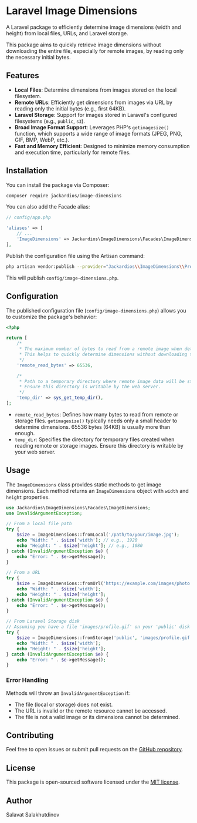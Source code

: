 # Laravel Image Dimensions

A Laravel package to efficiently determine image dimensions (width and height) from local files, URLs, and Laravel storage.

This package aims to quickly retrieve image dimensions without downloading the entire file, especially for remote images, by reading only the necessary initial bytes.

## Features

-   **Local Files**: Determine dimensions from images stored on the local filesystem.
-   **Remote URLs**: Efficiently get dimensions from images via URL by reading only the initial bytes (e.g., first 64KB).
-   **Laravel Storage**: Support for images stored in Laravel's configured filesystems (e.g., `public`, `s3`).
-   **Broad Image Format Support**: Leverages PHP's `getimagesize()` function, which supports a wide range of image formats (JPEG, PNG, GIF, BMP, WebP, etc.).
-   **Fast and Memory Efficient**: Designed to minimize memory consumption and execution time, particularly for remote files.

## Installation

You can install the package via Composer:

```bash
composer require jackardios/image-dimensions
```

You can also add the Facade alias:

```php
// config/app.php

'aliases' => [
    // ...
    'ImageDimensions' => Jackardios\ImageDimensions\Facades\ImageDimensions::class,
],
```

Publish the configuration file using the Artisan command:

```bash
php artisan vendor:publish --provider="Jackardios\\ImageDimensions\\Providers\\ImageDimensionsServiceProvider" --tag="image-dimensions-config"
```

This will publish `config/image-dimensions.php`.

## Configuration

The published configuration file (`config/image-dimensions.php`) allows you to customize the package's behavior:

```php
<?php

return [
    /*
     * The maximum number of bytes to read from a remote image when determining its dimensions.
     * This helps to quickly determine dimensions without downloading the entire file.
     */
    'remote_read_bytes' => 65536,

    /*
     * Path to a temporary directory where remote image data will be stored.
     * Ensure this directory is writable by the web server.
     */
    'temp_dir' => sys_get_temp_dir(),
];
```

-   `remote_read_bytes`: Defines how many bytes to read from remote or storage files. `getimagesize()` typically needs only a small header to determine dimensions. 65536 bytes (64KB) is usually more than enough.
-   `temp_dir`: Specifies the directory for temporary files created when reading remote or storage images. Ensure this directory is writable by your web server.

## Usage

The `ImageDimensions` class provides static methods to get image dimensions. Each method returns an `ImageDimensions` object with `width` and `height` properties.

```php
use Jackardios\ImageDimensions\Facades\ImageDimensions;
use InvalidArgumentException;

// From a local file path
try {
    $size = ImageDimensions::fromLocal('/path/to/your/image.jpg');
    echo "Width: " . $size['width']; // e.g., 1920
    echo "Height: " . $size['height']; // e.g., 1080
} catch (InvalidArgumentException $e) {
    echo "Error: " . $e->getMessage();
}

// From a URL
try {
    $size = ImageDimensions::fromUrl('https://example.com/images/photo.png');
    echo "Width: " . $size['width'];
    echo "Height: " . $size['height'];
} catch (InvalidArgumentException $e) {
    echo "Error: " . $e->getMessage();
}

// From Laravel Storage disk
// Assuming you have a file 'images/profile.gif' on your 'public' disk
try {
    $size = ImageDimensions::fromStorage('public', 'images/profile.gif');
    echo "Width: " . $size['width'];
    echo "Height: " . $size['height'];
} catch (InvalidArgumentException $e) {
    echo "Error: " . $e->getMessage();
}
```

### Error Handling

Methods will throw an `InvalidArgumentException` if:

-   The file (local or storage) does not exist.
-   The URL is invalid or the remote resource cannot be accessed.
-   The file is not a valid image or its dimensions cannot be determined.

## Contributing

Feel free to open issues or submit pull requests on the [GitHub repository](https://github.com/Jackardios/image-dimensions).

## License

This package is open-sourced software licensed under the [MIT license](https://opensource.org/licenses/MIT).

## Author

Salavat Salakhutdinov


